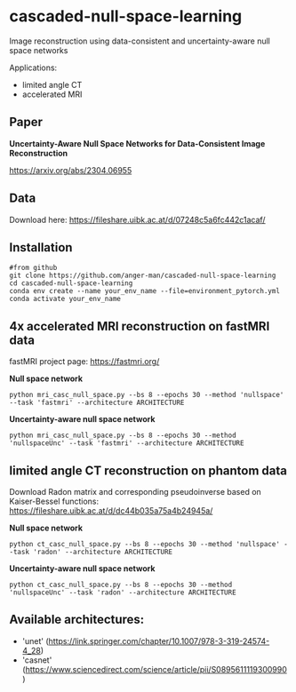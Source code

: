 # cascaded-null-space-learning
Image reconstruction using data-consistent and uncertainty-aware null space networks

Applications:
- limited angle CT
- accelerated MRI

## Paper
**Uncertainty-Aware Null Space Networks for Data-Consistent Image Reconstruction**

https://arxiv.org/abs/2304.06955

## Data
Download here: https://fileshare.uibk.ac.at/d/07248c5a6fc442c1acaf/

## Installation
```
#from github
git clone https://github.com/anger-man/cascaded-null-space-learning
cd cascaded-null-space-learning
conda env create --name your_env_name --file=environment_pytorch.yml
conda activate your_env_name
```

## 4x accelerated MRI reconstruction on fastMRI data 
fastMRI project page: https://fastmri.org/

**Null space network**
```
python mri_casc_null_space.py --bs 8 --epochs 30 --method 'nullspace' --task 'fastmri' --architecture ARCHITECTURE
```

**Uncertainty-aware null space network**
```
python mri_casc_null_space.py --bs 8 --epochs 30 --method 'nullspaceUnc' --task 'fastmri' --architecture ARCHITECTURE
```

## limited angle CT reconstruction on phantom data 
Download Radon matrix and corresponding pseudoinverse based on Kaiser-Bessel functions: https://fileshare.uibk.ac.at/d/dc44b035a75a4b24945a/

**Null space network**
```
python ct_casc_null_space.py --bs 8 --epochs 30 --method 'nullspace' --task 'radon' --architecture ARCHITECTURE
```

**Uncertainty-aware null space network**
```
python ct_casc_null_space.py --bs 8 --epochs 30 --method 'nullspaceUnc' --task 'radon' --architecture ARCHITECTURE
```

## Available architectures: 
- 'unet' (https://link.springer.com/chapter/10.1007/978-3-319-24574-4_28)
- 'casnet' (https://www.sciencedirect.com/science/article/pii/S0895611119300990)
